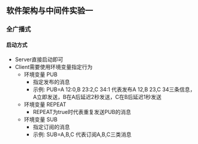 ## 软件架构与中间件实验一

### 全广播式
#### 启动方式
- Server直接启动即可
- Client需要使用环境变量指定行为
  - 环境变量 PUB
    - 指定发布的消息
    - 示例: PUB=A 12:0,B 23:2,C 34:1 代表发布A 12,B 23,C 34三条信息，A立即发送，B在A后延迟2秒发送，C在B后延迟1秒发送
  - 环境变量 REPEAT
      - REPEAT为true时代表重复发送PUB的消息
  - 环境变量 SUB
    - 指定订阅的消息
    - 示例: SUB=A,B,C 代表订阅A,B,C三类消息